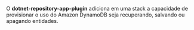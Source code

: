 O **dotnet-repository-app-plugin** adiciona em uma stack a capacidade de provisionar o uso do Amazon DynamoDB seja recuperando, salvando ou apagando entidades.